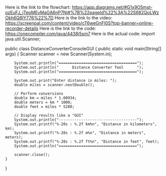 Here is the link to the flowchart: 
https://app.diagrams.net/#G1x9O5mst-ozEuFJ_jTepMEvMaGA6nP7Nj#%7B%22pageId%22%3A%22S682QoLWzOkh6Q8lY776%22%7D
Here is the link to the video: 
https://screenpal.com/content/video/cT6weGnFl0S?top-banner=online-recorder-details
Here is the link to the code: 
https://onecompiler.com/java/4438j5sm7
Here is the actual code:
import java.util.Scanner;

public class DistanceConverterConsoleGUI {
    public static void main(String[] args) {
        Scanner scanner = new Scanner(System.in);

        System.out.println("===================================");
        System.out.println("      Distance Converter Tool      ");
        System.out.println("===================================");

        System.out.print("Enter distance in miles: ");
        double miles = scanner.nextDouble();

        // Perform conversions
        double km = miles * 1.60934;
        double meters = km * 1000;
        double feet = miles * 5280;

        // Display results like a "GUI"
        System.out.println("-----------------------------------");
        System.out.printf("%-20s : %.2f km%n", "Distance in kilometers", km);
        System.out.printf("%-20s : %.2f m%n", "Distance in meters", meters);
        System.out.printf("%-20s : %.2f ft%n", "Distance in feet", feet);
        System.out.println("===================================");

        scanner.close();
    }
}
